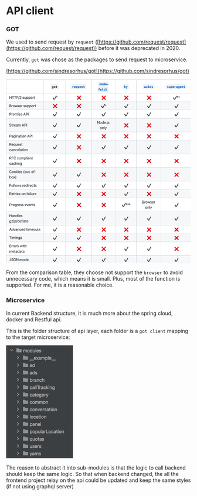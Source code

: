 # API client

### GOT

We used to send request by `request` ([https://github.com/request/request](https://github.com/request/request)) before it was deprecated in 2020.

Currently, `got` was chose as the packages to send  request to microservice.

[https://github.com/sindresorhus/got](https://github.com/sindresorhus/got)



![](<../../.gitbook/assets/image (8).png>)



From the comparison table, they choose not support the `browser` to avoid unnecessary code, which means it is small. Plus, most of the function is supported. For me, it is a reasonable choice.



### Microservice

In current Backend structure, it is much more about the spring cloud, docker and Restful api.

This is the folder structure of api layer, each folder is a `got client`  mapping to the target microservice:

![](<../../.gitbook/assets/image (5).png>)



The reason to abstract it into sub-modules is that the logic to call backend should keep the same logic. So that when backend changed, the all the frontend project relay on the api could be updated and keep the same styles (if not using graphql server)


